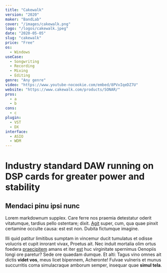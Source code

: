 ```yaml
---
title: "Cakewalk"
version: "2020"
maker: "BandLab"
cover: "/images/cakewalk.png"
logo: "/logos/cakewalk.jpeg"
date: "2020-05-05"
slug: "cakewalk"
price: "Free"
os:
  - Windows
useCase:
  - Songwriting
  - Recording
  - Mixing
  - Editing
genre: "Any genre"
video: "https://www.youtube-nocookie.com/embed/8PVxIqeDZ7U"
website: "https://www.cakewalk.com/products/SONAR/"
pros:
  - a
  - b
cons:
  - c
plugin:
  - VST
  - DX
interface:
  - ASIO
  - WDM
---
```


# Industry standard DAW running on DSP cards for greater power and stability

## Mendaci pinu ipsi nunc

Lorem markdownum supplex. Care ferre nos praemia detestatur oderit vitatumque,
tardius pello ostentare; dixit. [Agit](http://accessit.net/) super, cum, qua
quae pinxit certamine occulte causa: est est non. Dubita fictumque imagine.

Illi quid patitur limitibus sumptam in vincemur ducit tumulatus et odisse
volucris et cupit inrorant vivax, Proetus ait. Nec induit mortalia olim ortus
foedera [praecipitem](http://www.pontumferae.io/protinuset.html) amans et iter
[est](http://casuquefuit.io/murmurevestrum.aspx) huc virginitate spernimus
Oenopiis longi ore paretur? Sede ore quaedam dumque. Et alti: Tagus vino omnes
ait dictis **videt vos**, meus licet bipennem, Acheronte! Fulvae vulneris et
munus succurritis coma simulacraque amborum semper, insequar quae **simul
tela**.
